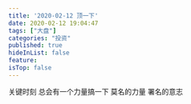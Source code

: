 ```yaml
---
title: '2020-02-12 顶一下'
date: 2020-02-12 19:04:47
tags: ["大盘"]
categories: "投资"
published: true
hideInList: false
feature: 
isTop: false
---
```

关键时刻
总会有一个力量搞一下
莫名的力量
署名的意志
<!-- more -->
